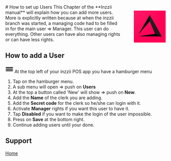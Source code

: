 <img src="../Assets/Pictures/play_store_512.png" alt="inzzii logo" width="100" align="right" style="margin-left: 40px; margin-top: 20px; margin-bottom: 10px"/>
# How to set up Users
This Chapter of the **Inzzii manual** will explain how you can add more users. More is explicitly written because at when the inzzii branch was started, a managing code had to be filled in for the main user => Manager. This user can do everything. Other users can have also managing rights or can have less rights.

## How to add a User

<img src="../Assets/Pictures/Hmenu.png" alt="hamburgermenu" width="25" height="25"/> At the top left of your inzzii POS app you have a hamburger menu 
1. Tap on the hamburger menu.
2. A sub menu will open => push on **Users**
3. At the top a button called 'New' will show => push on **New**.
4. Add the **Name** of the clerk you are adding.
5. Add the **Secret code** for the clerk so he/she can login with it.
6. Activate **Manager** rights if you want this user to have it.
7. Tap **Disabled** if you want to make the login of the user impossible. 
8. Press on **Save** at the bottom right.
9. Continue adding users until your done. 


## Support
[Home](../index.md)
